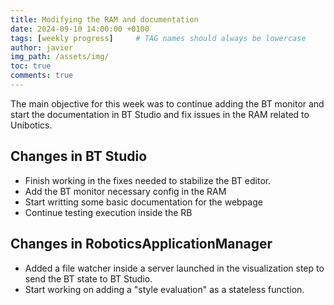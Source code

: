 ```yaml
---
title: Modifying the RAM and documentation
date: 2024-09-10 14:00:00 +0100
tags: [weekly progress]     # TAG names should always be lowercase
author: javier
img_path: /assets/img/
toc: true
comments: true
---
```


The main objective for this week was to continue adding the BT monitor and start the documentation in BT Studio and fix issues in the RAM related to Unibotics.

## Changes in BT Studio

- Finish working in the fixes needed to stabilize the BT editor.
- Add the BT monitor necessary config in the RAM
- Start writting some basic documentation for the webpage
- Continue testing execution inside the RB

## Changes in RoboticsApplicationManager

- Added a file watcher inside a server launched in the visualization step to send the BT state to BT Studio.
- Start working on adding a "style evaluation" as a stateless function.

